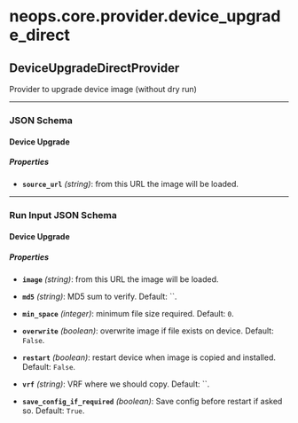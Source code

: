 # neops.core.provider.device_upgrade_direct
## DeviceUpgradeDirectProvider
Provider to upgrade device image (without dry run)

----------
### JSON Schema
#### Device Upgrade


##### Properties


- **`source_url`** *(string)*: from this URL the image will be loaded.


----------
### Run Input JSON Schema
#### Device Upgrade


##### Properties


- **`image`** *(string)*: from this URL the image will be loaded.

- **`md5`** *(string)*: MD5 sum to verify. Default: ``.

- **`min_space`** *(integer)*: minimum file size required. Default: `0`.

- **`overwrite`** *(boolean)*: overwrite image if file exists on device. Default: `False`.

- **`restart`** *(boolean)*: restart device when image is copied and installed. Default: `False`.

- **`vrf`** *(string)*: VRF where we should copy. Default: ``.

- **`save_config_if_required`** *(boolean)*: Save config before restart if asked so. Default: `True`.
